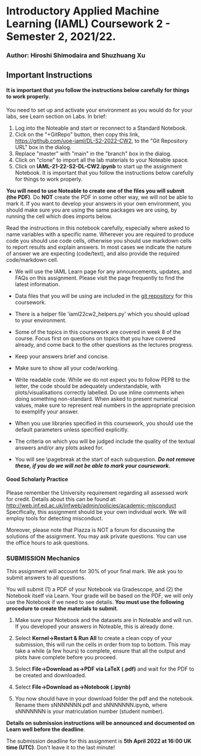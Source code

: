 # Introductory Applied Machine Learning (IAML) Coursework 2 - Semester 2, 2021/22.

### Author: Hiroshi Shimodaira and Shuzhuang Xu

## Important Instructions

#### It is important that you follow the instructions below carefully for things to work properly.

You need to set up and activate your environment as you would do for your labs, see Learn section on Labs.  In brief:
1. Log into the Noteable and start or reconnect to a Standard Notebook.
2. Cick on the "+GitRepo" button, then copy this link, https://github.com/uoe-iaml/DL-S2-2022-CW2, to the "Git Repository URL" box in the dialog.
3. Replace "master" with "main" in the "branch" box in the dialog.
4. Click on "clone" to import all the lab materials to your Noteable space.
5. Click on **IAML-21-22-S2-DL-CW2.ipynb** to start up the assignment Notebook.
It is important that you follow the instructions below carefully for things to work properly.

**You will need to use Noteable to create one of the files you will submit (the PDF)**.  Do **NOT** create the PDF in some other way, we will not be able to mark it.  If you want to develop your answers in your own environment, you should make sure you are using the same packages we are using, by running the cell which does imports below.

Read the instructions in this notebook carefully, especially where asked to name variables with a specific name. Wherever you are required to produce code you should use code cells, otherwise you should use markdown cells to report results and explain answers. In most cases we indicate the nature of answer we are expecting (code/text), and also provide the required code/markdown cell.

- We will use the IAML Learn page for any announcements, updates, and FAQs on this assignment. Please visit the page frequently to find the latest information.
- Data files that you will be using are included in the [git repository](https://github.com/uoe-iaml/DL-S2-2022-CW2) for this coursework.
- There is a helper file 'iaml22cw2_helpers.py' which you should upload to your environment.
- Some of the topics in this coursework are covered in week 8 of the course. Focus first on questions on topics that you have covered already, and come back to the other questions as the lectures progress.
- Keep your answers brief and concise.
- Make sure to show all your code/working.
- Write readable code. While we do not expect you to follow PEP8 to the letter, the code should be adequately understandable, with plots/visualisations correctly labelled. Do use inline comments when doing something non-standard. When asked to present numerical values, make sure to represent real numbers in the appropriate precision to exemplify your answer. 
- When you use libraries specified in this coursework, you should use the default parameters unless specified explicitly.
- The criteria on which you will be judged include the quality of the textual answers and/or any plots asked for.

- You will see <html>\\pagebreak</html> at the start of each subquestion.  ***Do not remove these, if you do we will not be able to mark your coursework.***

#### Good Scholarly Practice
Please remember the University requirement regarding all assessed work for credit. Details about this can be found at:
http://web.inf.ed.ac.uk/infweb/admin/policies/academic-misconduct
Specifically, this assignment should be your own individual work. We will employ tools for detecting misconduct.

Moreover, please note that Piazza is NOT a forum for discussing the solutions of the assignment. You may ask private questions. You can use the office hours to ask questions.

### SUBMISSION Mechanics
This assignment will account for 30% of your final mark. We ask you to submit answers to all questions.

You will submit (1) a PDF of your Notebook via Gradescope, and (2) the Notebook itself via Learn.  Your grade will be based on the PDF, we will only use the Notebook if we need to see details.  **You must use the following procedure to create the materials to submit**.

1. Make sure your Notebook and the datasets are in Noteable and will run.  If you developed your answers in Noteable, this is already done.

2. Select **Kernel->Restart & Run All** to create a clean copy of your submission, this will run the cells in order from top to bottom.  This may take a while (a few hours) to complete, ensure that all the output and plots have complete before you proceed.

3. Select **File->Download as->PDF via LaTeX (.pdf)** and wait for the PDF to be created and downloaded.

4. Select **File->Download as->Notebook (.ipynb)**

5. You now should have in your download folder the pdf and the notebook.  Rename them sNNNNNNN.pdf and sNNNNNNN.ipynb, where sNNNNNNN is your matriculation number (student number).

**Details on submission instructions will be announced and documented on Learn well before the deadline**. 

The submission deadline for this assignment is **5th April 2022 at 16:00 UK time (UTC)**.  Don't leave it to the last minute!

